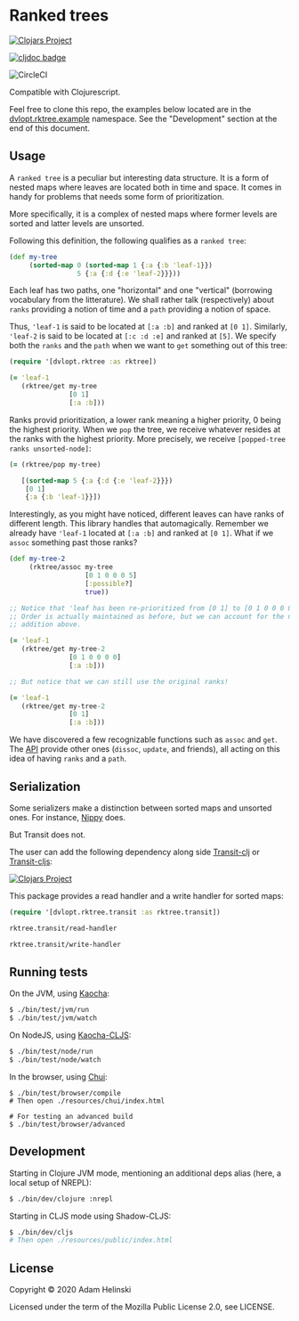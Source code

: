 # Ranked trees

[![Clojars
Project](https://img.shields.io/clojars/v/dvlopt/rktree.svg)](https://clojars.org/dvlopt/rktree)

[![cljdoc badge](https://cljdoc.org/badge/dvlopt/rktree)](https://cljdoc.org/d/dvlopt/rktree)

![CircleCI](https://circleci.com/gh/helins/rktree.cljc.svg?style=shield)

Compatible with Clojurescript.

Feel free to clone this repo, the examples below located are in the
[dvlopt.rktree.example](../main/src/example/dvlopt/rktree/example.cljc)
namespace. See the "Development" section at the end of this document.


## Usage

A `ranked tree` is a peculiar but interesting data structure. It is a form of
nested maps where leaves are located both in time and space. It comes in handy
for problems that needs some form of prioritization.

More specifically, it is a complex of nested maps where former levels are sorted
and latter levels are unsorted.


Following this definition, the following qualifies as a `ranked tree`:

```clojure
(def my-tree
     (sorted-map 0 (sorted-map 1 {:a {:b 'leaf-1}})
                 5 {:a {:d {:e 'leaf-2}}}))
```

Each leaf has two paths, one "horizontal" and one "vertical" (borrowing
vocabulary from the litterature). We shall rather talk (respectively) about
`ranks` providing a notion of time and a `path` providing a notion of space.

Thus, `'leaf-1` is said to be located at `[:a :b]` and ranked at `[0 1]`.
Similarly, `'leaf-2` is said to be located at `[:c :d :e]` and ranked at `[5]`.
We specify both the `ranks` and the `path` when we want to `get` something out
of this tree:

```clojure
(require '[dvlopt.rktree :as rktree])

(= 'leaf-1
   (rktree/get my-tree
               [0 1]
               [:a :b]))
```

Ranks provid prioritization, a lower rank meaning a higher priority, 0 being the
highest priority. When we `pop` the tree, we receive whatever resides at the
ranks with the highest priority. More precisely, we receive `[popped-tree ranks
unsorted-node]`:

```clojure
(= (rktree/pop my-tree)

   [(sorted-map 5 {:a {:d {:e 'leaf-2}}})
    [0 1]
    {:a {:b 'leaf-1}}])
```

Interestingly, as you might have noticed, different leaves can have ranks of
different length. This library handles that automagically. Remember we already
have `'leaf-1` located at `[:a :b]` and ranked at `[0 1]`. What if we `assoc`
something past those ranks?

```Clojure
(def my-tree-2
     (rktree/assoc my-tree
                   [0 1 0 0 0 5]
                   [:possible?]
                   true))

;; Notice that 'leaf has been re-prioritized from [0 1] to [0 1 0 0 0 0].
;; Order is actually maintained as before, but we can account for the new
;; addition above.

(= 'leaf-1
   (rktree/get my-tree-2
               [0 1 0 0 0 0]
               [:a :b]))

;; But notice that we can still use the original ranks!

(= 'leaf-1
   (rktree/get my-tree-2
               [0 1]
               [:a :b]))
```

We have discovered a few recognizable functions such as `assoc` and `get`. The
[API](https://cljdoc.org/d/dvlopt/rktree) provide other ones (`dissoc`,
`update`, and friends), all acting on this idea of having `ranks` and a `path`.


## Serialization

Some serializers make a distinction between sorted maps and unsorted ones. For
instance, [Nippy](https://github.com/ptaoussanis/nippy) does.

But Transit does not.

The user can add the following dependency along side
[Transit-clj](https://github.com/cognitect/transit-clj) or
[Transit-cljs](https://github.com/cognitect/transit-cljs):

[![Clojars
Project](https://img.shields.io/clojars/v/dvlopt/rktree.transit.svg)](https://clojars.org/dvlopt/rktree.transit)

This package provides a read handler and a write handler for sorted maps:

```clojure
(require '[dvlopt.rktree.transit :as rktree.transit])

rktree.transit/read-handler

rktree.transit/write-handler
```


## Running tests

On the JVM, using [Kaocha](https://github.com/lambdaisland/kaocha):

```bash
$ ./bin/test/jvm/run
$ ./bin/test/jvm/watch
```
On NodeJS, using [Kaocha-CLJS](https://github.com/lambdaisland/kaocha-cljs):

```bash
$ ./bin/test/node/run
$ ./bin/test/node/watch
```

In the browser, using [Chui](https://github.com/lambdaisland/chui):
```
$ ./bin/test/browser/compile
# Then open ./resources/chui/index.html

# For testing an advanced build
$ ./bin/test/browser/advanced
```


## Development

Starting in Clojure JVM mode, mentioning an additional deps alias (here, a local
setup of NREPL):
```bash
$ ./bin/dev/clojure :nrepl
```

Starting in CLJS mode using Shadow-CLJS:
```bash
$ ./bin/dev/cljs
# Then open ./resources/public/index.html
```


## License

Copyright © 2020 Adam Helinski

Licensed under the term of the Mozilla Public License 2.0, see LICENSE.
